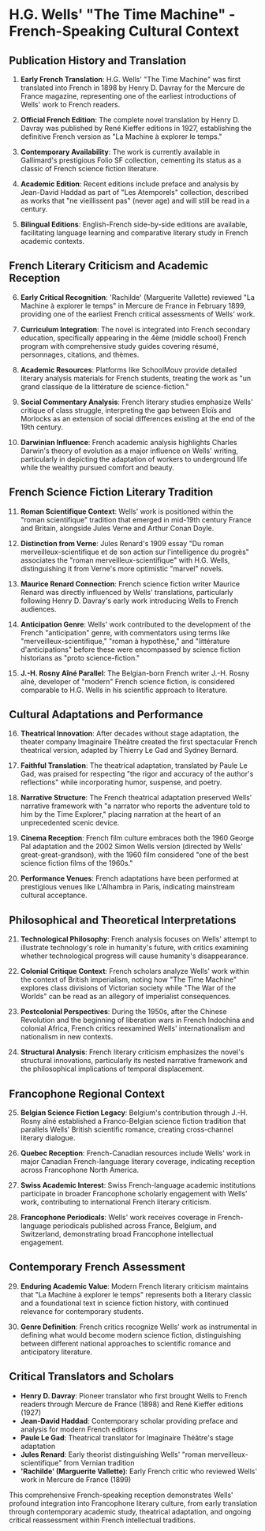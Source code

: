 # H.G. Wells' "The Time Machine" - French-Speaking Cultural Context

## Publication History and Translation

1. **Early French Translation**: H.G. Wells' "The Time Machine" was first translated into French in 1898 by Henry D. Davray for the Mercure de France magazine, representing one of the earliest introductions of Wells' work to French readers.

2. **Official French Edition**: The complete novel translation by Henry D. Davray was published by René Kieffer editions in 1927, establishing the definitive French version as "La Machine à explorer le temps."

3. **Contemporary Availability**: The work is currently available in Gallimard's prestigious Folio SF collection, cementing its status as a classic of French science fiction literature.

4. **Academic Edition**: Recent editions include preface and analysis by Jean-David Haddad as part of "Les Atemporels" collection, described as works that "ne vieillissent pas" (never age) and will still be read in a century.

5. **Bilingual Editions**: English-French side-by-side editions are available, facilitating language learning and comparative literary study in French academic contexts.

## French Literary Criticism and Academic Reception

6. **Early Critical Recognition**: 'Rachilde' (Marguerite Vallette) reviewed "La Machine à explorer le temps" in Mercure de France in February 1899, providing one of the earliest French critical assessments of Wells' work.

7. **Curriculum Integration**: The novel is integrated into French secondary education, specifically appearing in the 4ème (middle school) French program with comprehensive study guides covering résumé, personnages, citations, and thèmes.

8. **Academic Resources**: Platforms like SchoolMouv provide detailed literary analysis materials for French students, treating the work as "un grand classique de la littérature de science-fiction."

9. **Social Commentary Analysis**: French literary studies emphasize Wells' critique of class struggle, interpreting the gap between Eloïs and Morlocks as an extension of social differences existing at the end of the 19th century.

10. **Darwinian Influence**: French academic analysis highlights Charles Darwin's theory of evolution as a major influence on Wells' writing, particularly in depicting the adaptation of workers to underground life while the wealthy pursued comfort and beauty.

## French Science Fiction Literary Tradition

11. **Roman Scientifique Context**: Wells' work is positioned within the "roman scientifique" tradition that emerged in mid-19th century France and Britain, alongside Jules Verne and Arthur Conan Doyle.

12. **Distinction from Verne**: Jules Renard's 1909 essay "Du roman merveilleux-scientifique et de son action sur l'intelligence du progrès" associates the "roman merveilleux-scientifique" with H.G. Wells, distinguishing it from Verne's more optimistic "marvel" novels.

13. **Maurice Renard Connection**: French science fiction writer Maurice Renard was directly influenced by Wells' translations, particularly following Henry D. Davray's early work introducing Wells to French audiences.

14. **Anticipation Genre**: Wells' work contributed to the development of the French "anticipation" genre, with commentators using terms like "merveilleux-scientifique," "roman à hypothèse," and "littérature d'anticipations" before these were encompassed by science fiction historians as "proto science-fiction."

15. **J.-H. Rosny Aîné Parallel**: The Belgian-born French writer J.-H. Rosny aîné, developer of "modern" French science fiction, is considered comparable to H.G. Wells in his scientific approach to literature.

## Cultural Adaptations and Performance

16. **Theatrical Innovation**: After decades without stage adaptation, the theater company Imaginaire Théâtre created the first spectacular French theatrical version, adapted by Thierry Le Gad and Sydney Bernard.

17. **Faithful Translation**: The theatrical adaptation, translated by Paule Le Gad, was praised for respecting "the rigor and accuracy of the author's reflections" while incorporating humor, suspense, and poetry.

18. **Narrative Structure**: The French theatrical adaptation preserved Wells' narrative framework with "a narrator who reports the adventure told to him by the Time Explorer," placing narration at the heart of an unprecedented scenic device.

19. **Cinema Reception**: French film culture embraces both the 1960 George Pal adaptation and the 2002 Simon Wells version (directed by Wells' great-great-grandson), with the 1960 film considered "one of the best science fiction films of the 1960s."

20. **Performance Venues**: French adaptations have been performed at prestigious venues like L'Alhambra in Paris, indicating mainstream cultural acceptance.

## Philosophical and Theoretical Interpretations

21. **Technological Philosophy**: French analysis focuses on Wells' attempt to illustrate technology's role in humanity's future, with critics examining whether technological progress will cause humanity's disappearance.

22. **Colonial Critique Context**: French scholars analyze Wells' work within the context of British imperialism, noting how "The Time Machine" explores class divisions of Victorian society while "The War of the Worlds" can be read as an allegory of imperialist consequences.

23. **Postcolonial Perspectives**: During the 1950s, after the Chinese Revolution and the beginning of liberation wars in French Indochina and colonial Africa, French critics reexamined Wells' internationalism and nationalism in new contexts.

24. **Structural Analysis**: French literary criticism emphasizes the novel's structural innovations, particularly its nested narrative framework and the philosophical implications of temporal displacement.

## Francophone Regional Context

25. **Belgian Science Fiction Legacy**: Belgium's contribution through J.-H. Rosny aîné established a Franco-Belgian science fiction tradition that parallels Wells' British scientific romance, creating cross-channel literary dialogue.

26. **Quebec Reception**: French-Canadian resources include Wells' work in major Canadian French-language literary coverage, indicating reception across Francophone North America.

27. **Swiss Academic Interest**: Swiss French-language academic institutions participate in broader Francophone scholarly engagement with Wells' work, contributing to international French literary criticism.

28. **Francophone Periodicals**: Wells' work receives coverage in French-language periodicals published across France, Belgium, and Switzerland, demonstrating broad Francophone intellectual engagement.

## Contemporary French Assessment

29. **Enduring Academic Value**: Modern French literary criticism maintains that "La Machine à explorer le temps" represents both a literary classic and a foundational text in science fiction history, with continued relevance for contemporary students.

30. **Genre Definition**: French critics recognize Wells' work as instrumental in defining what would become modern science fiction, distinguishing between different national approaches to scientific romance and anticipatory literature.

## Critical Translators and Scholars

- **Henry D. Davray**: Pioneer translator who first brought Wells to French readers through Mercure de France (1898) and René Kieffer editions (1927)
- **Jean-David Haddad**: Contemporary scholar providing preface and analysis for modern French editions
- **Paule Le Gad**: Theatrical translator for Imaginaire Théâtre's stage adaptation
- **Jules Renard**: Early theorist distinguishing Wells' "roman merveilleux-scientifique" from Vernian tradition
- **'Rachilde' (Marguerite Vallette)**: Early French critic who reviewed Wells' work in Mercure de France (1899)

This comprehensive French-speaking reception demonstrates Wells' profound integration into Francophone literary culture, from early translation through contemporary academic study, theatrical adaptation, and ongoing critical reassessment within French intellectual traditions.